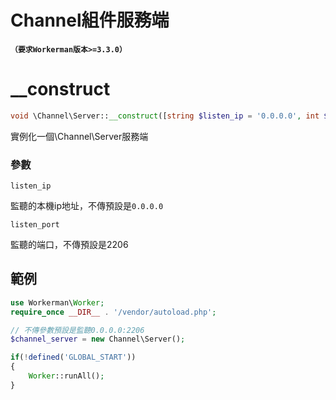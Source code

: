 # Channel組件服務端

**```（要求Workerman版本>=3.3.0）```**

# __construct
```php
void \Channel\Server::__construct([string $listen_ip = '0.0.0.0', int $listen_port = 2206])
```

實例化一個\Channel\Server服務端

### 參數
 ``` listen_ip ```

監聽的本機ip地址，不傳預設是```0.0.0.0```

 ``` listen_port ```

監聽的端口，不傳預設是2206

## 範例

```php
use Workerman\Worker;
require_once __DIR__ . '/vendor/autoload.php';

// 不傳參數預設是監聽0.0.0.0:2206
$channel_server = new Channel\Server();

if(!defined('GLOBAL_START'))
{
    Worker::runAll();
}
```
